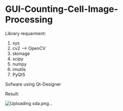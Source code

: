 # GUI-Counting-Cell-Image-Processing

Library requarment:
1. sys
2. cv2 --> OpenCV
3. skimage
4. scipy
5. numpy
6. imutils
7. PyQt5

Sofware using Qt-Designer

Result:

![Uploading sda.png…]()

